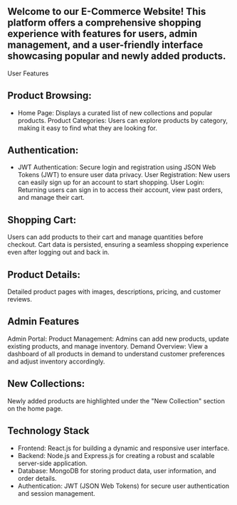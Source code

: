 Welcome to our E-Commerce Website! This platform offers a comprehensive shopping experience with features for users, admin management, and a user-friendly interface showcasing popular and newly added products.
---------------------------------------------------------------------------------------

User Features

Product Browsing:
------
* Home Page: Displays a curated list of new collections and popular products.
  Product Categories: Users can explore products by category, making it easy to find what they are looking for.

Authentication:
------
* JWT Authentication: Secure login and registration using JSON Web Tokens (JWT) to ensure user data privacy.
 User Registration: New users can easily sign up for an account to start shopping.
 User Login: Returning users can sign in to access their account, view past orders, and manage their cart.

Shopping Cart:
--------
Users can add products to their cart and manage quantities before checkout.
Cart data is persisted, ensuring a seamless shopping experience even after logging out and back in.

Product Details:
---------
Detailed product pages with images, descriptions, pricing, and customer reviews.

Admin Features
------------
Admin Portal:
Product Management: Admins can add new products, update existing products, and manage inventory.
Demand Overview: View a dashboard of all products in demand to understand customer preferences and adjust inventory accordingly.

New Collections:
----------
Newly added products are highlighted under the "New Collection" section on the home page.


Technology Stack
-----------------------------------------
* Frontend: React.js for building a dynamic and responsive user interface.
* Backend: Node.js and Express.js for creating a robust and scalable server-side application.
* Database: MongoDB for storing product data, user information, and order details.
* Authentication: JWT (JSON Web Tokens) for secure user authentication and session management.

